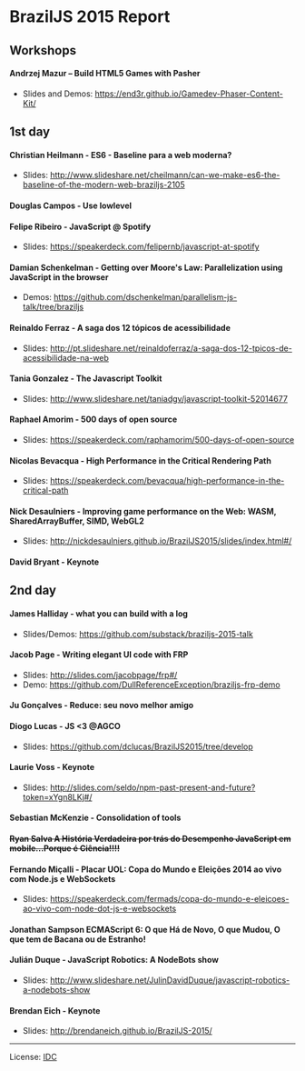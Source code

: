 # BrazilJS 2015 Report

## Workshops

#### Andrzej Mazur – Build HTML5 Games with Pasher
* Slides and Demos: https://end3r.github.io/Gamedev-Phaser-Content-Kit/

## 1st day

#### Christian Heilmann - ES6 - Baseline para a web moderna?

* Slides: http://www.slideshare.net/cheilmann/can-we-make-es6-the-baseline-of-the-modern-web-braziljs-2105

#### Douglas Campos - Use lowlevel
#### Felipe Ribeiro - JavaScript @ Spotify
* Slides: https://speakerdeck.com/felipernb/javascript-at-spotify

#### Damian Schenkelman - Getting over Moore's Law: Parallelization using JavaScript in the browser

* Demos: https://github.com/dschenkelman/parallelism-js-talk/tree/braziljs

#### Reinaldo Ferraz - A saga dos 12 tópicos de acessibilidade
* Slides: http://pt.slideshare.net/reinaldoferraz/a-saga-dos-12-tpicos-de-acessibilidade-na-web

#### Tania Gonzalez - The Javascript Toolkit
* Slides: http://www.slideshare.net/taniadgv/javascript-toolkit-52014677

#### Raphael Amorim - 500 days of open source
* Slides: https://speakerdeck.com/raphamorim/500-days-of-open-source

#### Nicolas Bevacqua - High Performance in the Critical Rendering Path

* Slides: https://speakerdeck.com/bevacqua/high-performance-in-the-critical-path

#### Nick Desaulniers - Improving game performance on the Web: WASM, SharedArrayBuffer, SIMD, WebGL2

* Slides: http://nickdesaulniers.github.io/BrazilJS2015/slides/index.html#/

#### David Bryant - Keynote

## 2nd day

#### James Halliday - what you can build with a log

* Slides/Demos: https://github.com/substack/braziljs-2015-talk

#### Jacob Page - Writing elegant UI code with FRP
* Slides: http://slides.com/jacobpage/frp#/
* Demo: https://github.com/DullReferenceException/braziljs-frp-demo

#### Ju Gonçalves - Reduce: seu novo melhor amigo
#### Diogo Lucas - JS <3 @AGCO

* Slides: https://github.com/dclucas/BrazilJS2015/tree/develop

#### Laurie Voss - Keynote

* Slides: http://slides.com/seldo/npm-past-present-and-future?token=xYgn8LKj#/

#### Sebastian McKenzie - Consolidation of tools
#### ~~Ryan Salva A História Verdadeira por trás do Desempenho JavaScript em mobile...Porque é Ciência!!!!~~
#### Fernando Miçalli - Placar UOL: Copa do Mundo e Eleições 2014 ao vivo com Node.js e WebSockets

* Slides: https://speakerdeck.com/fermads/copa-do-mundo-e-eleicoes-ao-vivo-com-node-dot-js-e-websockets

#### Jonathan Sampson ECMAScript 6: O que Há de Novo, O que Mudou, O que tem de Bacana ou de Estranho!
#### Julián Duque - JavaScript Robotics: A NodeBots show

* Slides: http://www.slideshare.net/JulinDavidDuque/javascript-robotics-a-nodebots-show

#### Brendan Eich - Keynote

* Slides: http://brendaneich.github.io/BrazilJS-2015/


---

License: [IDC](http://idk.lucas.ninja)
